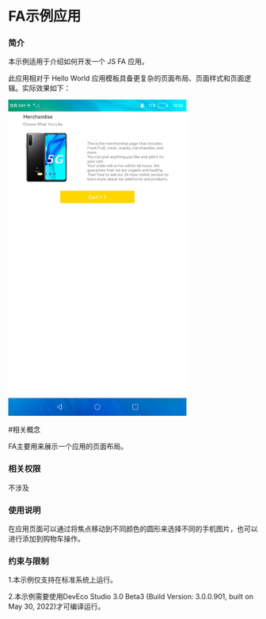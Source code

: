 # FA示例应用

### 简介

本示例适用于介绍如何开发一个 JS FA 应用。

此应用相对于 Hello World 应用模板具备更复杂的页面布局、页面样式和页面逻辑。实际效果如下：

![](screenshots/device/JsApp1.png)

#相关概念

FA主要用来展示一个应用的页面布局。

### 相关权限

不涉及

### 使用说明

在应用页面可以通过将焦点移动到不同颜色的圆形来选择不同的手机图片，也可以进行添加到购物车操作。

### 约束与限制

1.本示例仅支持在标准系统上运行。

2.本示例需要使用DevEco Studio 3.0 Beta3 (Build Version: 3.0.0.901, built on May 30, 2022)才可编译运行。